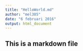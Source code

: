 ```yaml
---
title: "HelloWorld.md"
author: "mel385"
date: "6 februari 2016"
output: html_document
---
```


## This is a markdown file
